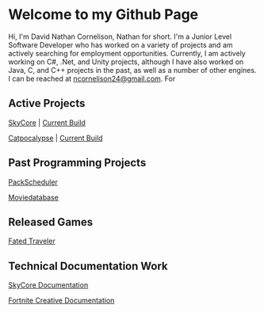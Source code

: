 # Welcome to my Github Page
Hi, I'm David Nathan Cornelison, Nathan for short. I'm a Junior Level Software Developer who has worked on a variety of projects and am actively searching for employment opportunities. Currently, I am actively working on C#, .Net, and Unity projects, although I have also worked on Java, C, and C++ projects in the past, as well as a number of other engines. I can be reached at ncornelison24@gmail.com. For 

## Active Projects
[SkyCore](https://github.com/P1Gaming/SkyCore) | [Current Build](https://redeagle-p1.itch.io/skyjellies)

[Catpocalypse](https://github.com/mspangenberg03/Catpocalypse) | [Current Build](https://nate3323.itch.io/catpocalypse)

## Past Programming Projects
[PackScheduler](https://github.com/nate3323/PackScheduler)

[Moviedatabase](https://github.com/nate3323/movie-database)

## Released Games
[Fated Traveler](https://nate3323.itch.io/fated-traveler)

## Technical Documentation Work
[SkyCore Documentation]()

[Fortnite Creative Documentation](https://dev.epicgames.com/documentation/en-us/fortnite-creative/storm-wars-in-fortnite-creative)


<!---
nate3323/nate3323 is a ✨ special ✨ repository because its `README.md` (this file) appears on your GitHub profile.
You can click the Preview link to take a look at your changes.
--->
